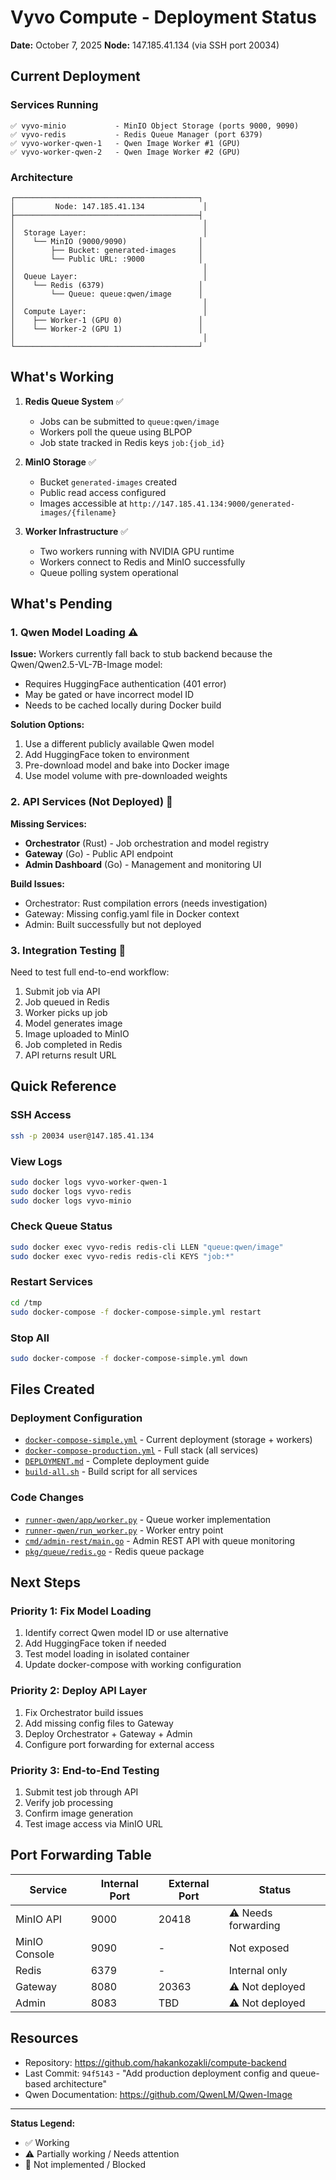 # Vyvo Compute - Deployment Status

**Date:** October 7, 2025
**Node:** 147.185.41.134 (via SSH port 20034)

## Current Deployment

### Services Running

```
✅ vyvo-minio           - MinIO Object Storage (ports 9000, 9090)
✅ vyvo-redis           - Redis Queue Manager (port 6379)
✅ vyvo-worker-qwen-1   - Qwen Image Worker #1 (GPU)
✅ vyvo-worker-qwen-2   - Qwen Image Worker #2 (GPU)
```

### Architecture

```
┌─────────────────────────────────────────┐
│         Node: 147.185.41.134             │
├─────────────────────────────────────────┤
│                                          │
│  Storage Layer:                          │
│    └── MinIO (9000/9090)                │
│        ├── Bucket: generated-images     │
│        └── Public URL: :9000            │
│                                          │
│  Queue Layer:                            │
│    └── Redis (6379)                     │
│        └── Queue: queue:qwen/image      │
│                                          │
│  Compute Layer:                          │
│    ├── Worker-1 (GPU 0)                 │
│    └── Worker-2 (GPU 1)                 │
│                                          │
└─────────────────────────────────────────┘
```

## What's Working

1. **Redis Queue System** ✅
   - Jobs can be submitted to `queue:qwen/image`
   - Workers poll the queue using BLPOP
   - Job state tracked in Redis keys `job:{job_id}`

2. **MinIO Storage** ✅
   - Bucket `generated-images` created
   - Public read access configured
   - Images accessible at `http://147.185.41.134:9000/generated-images/{filename}`

3. **Worker Infrastructure** ✅
   - Two workers running with NVIDIA GPU runtime
   - Workers connect to Redis and MinIO successfully
   - Queue polling system operational

## What's Pending

### 1. Qwen Model Loading ⚠️

**Issue:** Workers currently fall back to stub backend because the Qwen/Qwen2.5-VL-7B-Image model:
- Requires HuggingFace authentication (401 error)
- May be gated or have incorrect model ID
- Needs to be cached locally during Docker build

**Solution Options:**
1. Use a different publicly available Qwen model
2. Add HuggingFace token to environment
3. Pre-download model and bake into Docker image
4. Use model volume with pre-downloaded weights

### 2. API Services (Not Deployed) 🔴

**Missing Services:**
- **Orchestrator** (Rust) - Job orchestration and model registry
- **Gateway** (Go) - Public API endpoint
- **Admin Dashboard** (Go) - Management and monitoring UI

**Build Issues:**
- Orchestrator: Rust compilation errors (needs investigation)
- Gateway: Missing config.yaml file in Docker context
- Admin: Built successfully but not deployed

### 3. Integration Testing 🔴

Need to test full end-to-end workflow:
1. Submit job via API
2. Job queued in Redis
3. Worker picks up job
4. Model generates image
5. Image uploaded to MinIO
6. Job completed in Redis
7. API returns result URL

## Quick Reference

### SSH Access
```bash
ssh -p 20034 user@147.185.41.134
```

### View Logs
```bash
sudo docker logs vyvo-worker-qwen-1
sudo docker logs vyvo-redis
sudo docker logs vyvo-minio
```

### Check Queue Status
```bash
sudo docker exec vyvo-redis redis-cli LLEN "queue:qwen/image"
sudo docker exec vyvo-redis redis-cli KEYS "job:*"
```

### Restart Services
```bash
cd /tmp
sudo docker-compose -f docker-compose-simple.yml restart
```

### Stop All
```bash
sudo docker-compose -f docker-compose-simple.yml down
```

## Files Created

### Deployment Configuration
- [`docker-compose-simple.yml`](docker-compose-simple.yml) - Current deployment (storage + workers)
- [`docker-compose-production.yml`](docker-compose-production.yml) - Full stack (all services)
- [`DEPLOYMENT.md`](DEPLOYMENT.md) - Complete deployment guide
- [`build-all.sh`](build-all.sh) - Build script for all services

### Code Changes
- [`runner-qwen/app/worker.py`](../runner-qwen/app/worker.py) - Queue worker implementation
- [`runner-qwen/run_worker.py`](../runner-qwen/run_worker.py) - Worker entry point
- [`cmd/admin-rest/main.go`](../cmd/admin-rest/main.go) - Admin REST API with queue monitoring
- [`pkg/queue/redis.go`](../pkg/queue/redis.go) - Redis queue package

## Next Steps

### Priority 1: Fix Model Loading
1. Identify correct Qwen model ID or use alternative
2. Add HuggingFace token if needed
3. Test model loading in isolated container
4. Update docker-compose with working configuration

### Priority 2: Deploy API Layer
1. Fix Orchestrator build issues
2. Add missing config files to Gateway
3. Deploy Orchestrator + Gateway + Admin
4. Configure port forwarding for external access

### Priority 3: End-to-End Testing
1. Submit test job through API
2. Verify job processing
3. Confirm image generation
4. Test image access via MinIO URL

## Port Forwarding Table

| Service | Internal Port | External Port | Status |
|---------|---------------|---------------|--------|
| MinIO API | 9000 | 20418 | ⚠️ Needs forwarding |
| MinIO Console | 9090 | - | Not exposed |
| Redis | 6379 | - | Internal only |
| Gateway | 8080 | 20363 | ⚠️ Not deployed |
| Admin | 8083 | TBD | ⚠️ Not deployed |

## Resources

- Repository: https://github.com/hakankozakli/compute-backend
- Last Commit: `94f5143` - "Add production deployment config and queue-based architecture"
- Qwen Documentation: https://github.com/QwenLM/Qwen-Image

---

**Status Legend:**
- ✅ Working
- ⚠️ Partially working / Needs attention
- 🔴 Not implemented / Blocked
